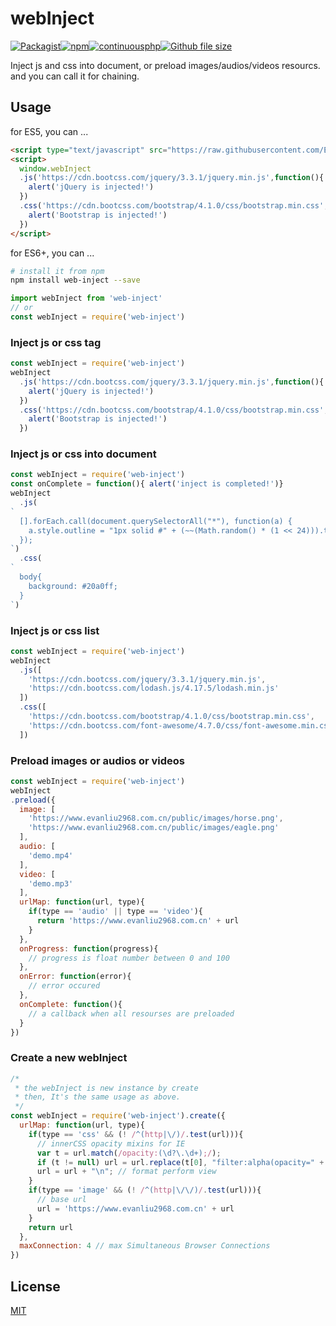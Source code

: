 # webInject

[![Packagist](https://img.shields.io/packagist/l/doctrine/orm.svg)](https://github.com/EvanLiu2968/web-inject)[![npm](https://img.shields.io/npm/v/web-inject.svg)](https://www.npmjs.com/package/web-inject)[![continuousphp](https://img.shields.io/continuousphp/git-hub/doctrine/dbal/master.svg)](https://www.npmjs.com/package/web-inject)[![Github file size](https://img.shields.io/github/size/Evanliu2968/web-inject/dist/webInject.min.js.svg)](https://raw.githubusercontent.com/EvanLiu2968/web-inject/master/dist/webInject.min.js)

Inject js and css into document, or preload images/audios/videos resourcs.
and you can call it for chaining.

## Usage

for ES5, you can ...
```html
<script type="text/javascript" src="https://raw.githubusercontent.com/EvanLiu2968/web-inject/master/dist/webInject.min.js"></script>
<script>
  window.webInject
  .js('https://cdn.bootcss.com/jquery/3.3.1/jquery.min.js',function(){
    alert('jQuery is injected!')
  })
  .css('https://cdn.bootcss.com/bootstrap/4.1.0/css/bootstrap.min.css',function(){
    alert('Bootstrap is injected!')
  })
</script>
```

for ES6+, you can ...
```bash
# install it from npm
npm install web-inject --save
```
```javascript
import webInject from 'web-inject'
// or
const webInject = require('web-inject')
```


### Inject js or css tag

```javascript
const webInject = require('web-inject')
webInject
  .js('https://cdn.bootcss.com/jquery/3.3.1/jquery.min.js',function(){
    alert('jQuery is injected!')
  })
  .css('https://cdn.bootcss.com/bootstrap/4.1.0/css/bootstrap.min.css',function(){
    alert('Bootstrap is injected!')
  })
```

### Inject js or css into document

```javascript
const webInject = require('web-inject')
const onComplete = function(){ alert('inject is completed!')}
webInject
  .js(
`
  [].forEach.call(document.querySelectorAll("*"), function(a) {
    a.style.outline = "1px solid #" + (~~(Math.random() * (1 << 24))).toString(16)
  });
`)
  .css(
`
  body{
    background: #20a0ff;
  }
`)
```

### Inject js or css list

```javascript
const webInject = require('web-inject')
webInject
  .js([
    'https://cdn.bootcss.com/jquery/3.3.1/jquery.min.js',
    'https://cdn.bootcss.com/lodash.js/4.17.5/lodash.min.js'
  ])
  .css([
    'https://cdn.bootcss.com/bootstrap/4.1.0/css/bootstrap.min.css',
    'https://cdn.bootcss.com/font-awesome/4.7.0/css/font-awesome.min.css'
  ])
```

### Preload images or audios or videos

```javascript
const webInject = require('web-inject')
webInject
.preload({
  image: [
    'https://www.evanliu2968.com.cn/public/images/horse.png',
    'https://www.evanliu2968.com.cn/public/images/eagle.png'
  ],
  audio: [
    'demo.mp4'
  ],
  video: [
    'demo.mp3'
  ],
  urlMap: function(url, type){
    if(type == 'audio' || type == 'video'){
      return 'https://www.evanliu2968.com.cn' + url
    }
  },
  onProgress: function(progress){
    // progress is float number between 0 and 100
  },
  onError: function(error){
    // error occured
  },
  onComplete: function(){
    // a callback when all resourses are preloaded
  }
})
```

### Create a new webInject

```javascript
/*
 * the webInject is new instance by create
 * then, It's the same usage as above.
 */
const webInject = require('web-inject').create({
  urlMap: function(url, type){
    if(type == 'css' && (! /^(http|\/)/.test(url))){
      // innerCSS opacity mixins for IE
      var t = url.match(/opacity:(\d?\.\d+);/);
      if (t != null) url = url.replace(t[0], "filter:alpha(opacity=" + parseFloat(t[1]) * 100 + ")")
      url = url + "\n"; // format perform view
    }
    if(type == 'image' && (! /^(http|\/\/)/.test(url))){
      // base url
      url = 'https://www.evanliu2968.com.cn' + url
    }
    return url
  },
  maxConnection: 4 // max Simultaneous Browser Connections
})
```

## License

[MIT](LICENSE)